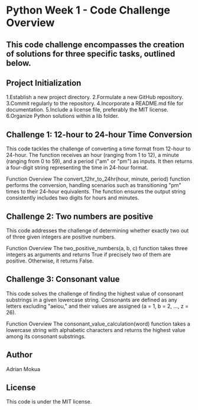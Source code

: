# Python Week 1 - Code Challenge Overview
## This code challenge encompasses the creation of solutions for three specific tasks, outlined below.

## Project Initialization

1.Establish a new project directory.
2.Formulate a new GitHub repository.
3.Commit regularly to the repository.
4.Incorporate a README.md file for documentation.
5.Include a license file, preferably the MIT license.
6.Organize Python solutions within a lib folder.
## Challenge 1: 12-hour to 24-hour Time Conversion
This code tackles the challenge of converting a time format from 12-hour to 24-hour. The function receives an hour (ranging from 1 to 12), a minute (ranging from 0 to 59), and a period ("am" or "pm") as inputs. It then returns a four-digit string representing the time in 24-hour format.

Function Overview
The convert_12hr_to_24hr(hour, minute, period) function performs the conversion, handling scenarios such as transitioning "pm" times to their 24-hour equivalents. The function ensures the output string consistently includes two digits for hours and minutes.



## Challenge 2: Two numbers are positive
This code addresses the challenge of determining whether exactly two out of three given integers are positive numbers.

Function Overview
The two_positive_numbers(a, b, c) function takes three integers as arguments and returns True if precisely two of them are positive. Otherwise, it returns False.



## Challenge 3: Consonant value
This code solves the challenge of finding the highest value of consonant substrings in a given lowercase string. Consonants are defined as any letters excluding "aeiou," and their values are assigned (a = 1, b = 2, ..., z = 26).

Function Overview
The consonant_value_calculation(word) function takes a lowercase string with alphabetic characters and returns the highest value among its consonant substrings.

## Author
Adrian Mokua
## License
This code is under the MIT license.